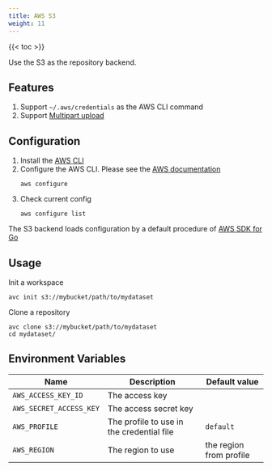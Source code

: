 ```yaml
---
title: AWS S3
weight: 11
---
```


{{< toc >}}

Use the S3 as the repository backend.

## Features

1. Support `~/.aws/credentials` as the AWS CLI command
1. Support [Multipart upload](https://docs.aws.amazon.com/AmazonS3/latest/userguide/mpuoverview.html)

## Configuration

1. Install the [AWS CLI](https://aws.amazon.com/cli/)
2. Configure the AWS CLI. Please see the [AWS documentation](https://docs.aws.amazon.com/cli/latest/userguide/cli-configure-files.html)
   ```
   aws configure
   ```
3. Check current config
   ```
   aws configure list      
   ```

The S3 backend loads configuration by a default procedure of [AWS SDK for Go](https://aws.github.io/aws-sdk-go-v2/docs/configuring-sdk/#specifying-credentials)

## Usage

Init a workspace
```shell
avc init s3://mybucket/path/to/mydataset
```

Clone a repository
```shell
avc clone s3://mybucket/path/to/mydataset
cd mydataset/
```

## Environment Variables

| Name | Description | Default value |
| --- | --- | --- |
| `AWS_ACCESS_KEY_ID` | The access key |  |
| `AWS_SECRET_ACCESS_KEY` | The access secret key |  |
| `AWS_PROFILE` | The profile to use in the credential file | `default` |
| `AWS_REGION` | The region to use | the region from profile |
